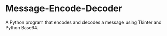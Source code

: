 # Message-Encode-Decoder
A Python program that encodes and decodes a message using Tkinter and Python Base64.
